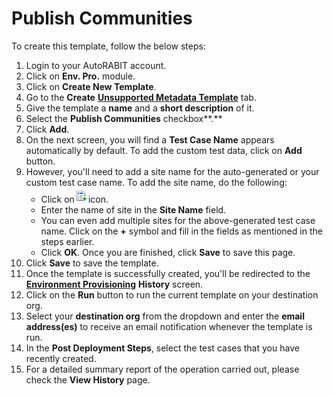 # Publish Communities

To create this template, follow the below steps:

1. Login to your AutoRABIT account.
2. Click on **Env. Pro.** module.
3. Click on **Create New Template**.
4. Go to the **Create** [**Unsupported Metadata Template**](./) tab.
5. Give the template a **name** and a **short description** of it.
6. Select the **Publish Communities** checkbox**.**
7. Click **Add**.
8. On the next screen, you will find a **Test Case Name** appears automatically by default. To add the custom test data, click on **Add** button.&#x20;
9. However, you'll need to add a site name for the auto-generated or your custom test case name. To add the site name, do the following:
   * Click on![](<../../../../../.gitbook/assets/image (32).png>)icon.
   * Enter the name of site in the **Site Name** field.&#x20;
   * You can even add multiple sites for the above-generated test case name. Click on the **+** symbol and fill in the fields as mentioned in the steps earlier.&#x20;
   * Click **OK**. Once you are finished, click **Save** to save this page.
10. Click **Save** to save the template.
11. Once the template is successfully created, you'll be redirected to the [**Environment Provisioning**](https://knowledgebase.autorabit.com/docs/environment-provisioning) **History** screen.
12. Click on the **Run** button to run the current template on your destination org.
13. Select your **destination org** from the dropdown and enter the **email address(es)** to receive an email notification whenever the template is run.
14. In the **Post Deployment Steps**, select the test cases that you have recently created.&#x20;
15. For a detailed summary report of the operation carried out, please check the **View History** page.
